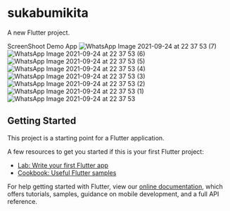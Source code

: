 # sukabumikita

A new Flutter project.

ScreenShoot Demo App
![WhatsApp Image 2021-09-24 at 22 37 53 (7)](https://user-images.githubusercontent.com/87640957/134703595-77b5ab5d-c0cc-4610-9909-18fdee59d947.jpeg)
![WhatsApp Image 2021-09-24 at 22 37 53 (6)](https://user-images.githubusercontent.com/87640957/134703598-cf8ea10b-964c-4105-a5cc-b5bc799caff5.jpeg)
![WhatsApp Image 2021-09-24 at 22 37 53 (5)](https://user-images.githubusercontent.com/87640957/134703601-5bf94e47-215a-428f-8330-ca6aef1620dd.jpeg)
![WhatsApp Image 2021-09-24 at 22 37 53 (4)](https://user-images.githubusercontent.com/87640957/134703604-b8222754-6452-4a95-aadc-2464cb7ceeee.jpeg)
![WhatsApp Image 2021-09-24 at 22 37 53 (3)](https://user-images.githubusercontent.com/87640957/134703606-84714d01-beff-42d8-a4aa-a52d75654d9e.jpeg)
![WhatsApp Image 2021-09-24 at 22 37 53 (2)](https://user-images.githubusercontent.com/87640957/134703607-3c945172-5423-4858-abcf-2f5ecd638ca4.jpeg)
![WhatsApp Image 2021-09-24 at 22 37 53 (1)](https://user-images.githubusercontent.com/87640957/134703609-e555510c-331f-4674-b2a7-f77988b1554c.jpeg)
![WhatsApp Image 2021-09-24 at 22 37 53](https://user-images.githubusercontent.com/87640957/134703610-825cda08-d93d-49dd-8269-833fc4ef3c1a.jpeg)


## Getting Started

This project is a starting point for a Flutter application.

A few resources to get you started if this is your first Flutter project:

- [Lab: Write your first Flutter app](https://flutter.dev/docs/get-started/codelab)
- [Cookbook: Useful Flutter samples](https://flutter.dev/docs/cookbook)

For help getting started with Flutter, view our
[online documentation](https://flutter.dev/docs), which offers tutorials,
samples, guidance on mobile development, and a full API reference.
